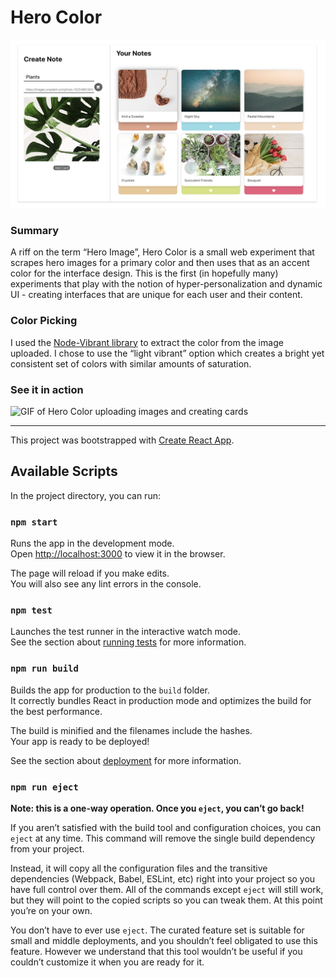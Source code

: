 # Hero Color

![Hero photo cover image](src/private_assets/HeroColorCoverImage.png)

### Summary

A riff on the term “Hero Image”, Hero Color is a small web experiment that scrapes hero images for a primary color and then uses that as an accent color for the interface design. This is the first (in hopefully many) experiments that play with the notion of hyper-personalization and dynamic UI - creating interfaces that are unique for each user and their content. 

### Color Picking

I used the [Node-Vibrant library](https://github.com/akfish/node-vibrant/) to extract the color from the image uploaded. I chose to use the “light vibrant” option which creates a bright yet consistent set of colors with similar amounts of saturation.

### See it in action

![GIF of Hero Color uploading images and creating cards](src/private_assets/HeroColorActionShot.gif)

---

This project was bootstrapped with [Create React App](https://github.com/facebook/create-react-app).

## Available Scripts

In the project directory, you can run:

### `npm start`

Runs the app in the development mode.<br />
Open [http://localhost:3000](http://localhost:3000) to view it in the browser.

The page will reload if you make edits.<br />
You will also see any lint errors in the console.

### `npm test`

Launches the test runner in the interactive watch mode.<br />
See the section about [running tests](https://facebook.github.io/create-react-app/docs/running-tests) for more information.

### `npm run build`

Builds the app for production to the `build` folder.<br />
It correctly bundles React in production mode and optimizes the build for the best performance.

The build is minified and the filenames include the hashes.<br />
Your app is ready to be deployed!

See the section about [deployment](https://facebook.github.io/create-react-app/docs/deployment) for more information.

### `npm run eject`

**Note: this is a one-way operation. Once you `eject`, you can’t go back!**

If you aren’t satisfied with the build tool and configuration choices, you can `eject` at any time. This command will remove the single build dependency from your project.

Instead, it will copy all the configuration files and the transitive dependencies (Webpack, Babel, ESLint, etc) right into your project so you have full control over them. All of the commands except `eject` will still work, but they will point to the copied scripts so you can tweak them. At this point you’re on your own.

You don’t have to ever use `eject`. The curated feature set is suitable for small and middle deployments, and you shouldn’t feel obligated to use this feature. However we understand that this tool wouldn’t be useful if you couldn’t customize it when you are ready for it.

